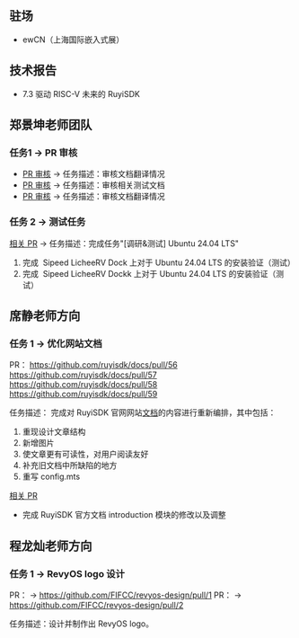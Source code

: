 ## 驻场

- ewCN（上海国际嵌入式展）

## 技术报告

- 7.3 驱动 RISC-V 未来的 RuyiSDK

## 郑景坤老师团队

### 任务1 -> PR 审核

- [PR 审核](https://github.com/KevinMX/support-matrix/pull/24) -> 任务描述：审核文档翻译情况
- [PR 审核](https://github.com/KevinMX/support-matrix/pull/26) -> 任务描述：审核相关测试文档
- [PR 审核](https://github.com/KevinMX/support-matrix/pull/27#pullrequestreview-2136008533) -> 任务描述：审核文档翻译情况

### 任务 2 -> 测试任务

[相关 PR](https://github.com/KevinMX/support-matrix/pull/25) -> 任务描述：完成任务"[调研&测试] Ubuntu 24.04 LTS"
1. 完成  Sipeed LicheeRV Dock 上对于 Ubuntu 24.04 LTS 的安装验证（测试）
2. 完成  Sipeed LicheeRV Dockk 上对于 Ubuntu 24.04 LTS 的安装验证（测试）

## 席静老师方向
### 任务 1 -> 优化网站文档

PR：
https://github.com/ruyisdk/docs/pull/56
https://github.com/ruyisdk/docs/pull/57
https://github.com/ruyisdk/docs/pull/58
https://github.com/ruyisdk/docs/pull/59

任务描述：
完成对 RuyiSDK 官网网站[文档](https://ruyisdk.github.io/docs/zh/introduction/)的内容进行重新编排，其中包括：
1. 重现设计文章结构
2. 新增图片
3. 使文章更有可读性，对用户阅读友好
4. 补充旧文档中所缺陷的地方
5. 重写 config.mts

[相关 PR](https://github.com/ruyisdk/docs/pull/52)
- 完成 RuyiSDK 官方文档 introduction 模块的修改以及调整

## 程龙灿老师方向

### 任务 1 -> RevyOS logo 设计

PR： -> https://github.com/FIFCC/revyos-design/pull/1
PR： -> https://github.com/FIFCC/revyos-design/pull/2

任务描述：设计并制作出 RevyOS logo。